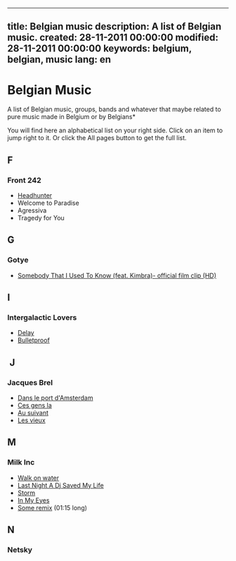 -----
title: Belgian music
description: A list of Belgian music.
created: 28-11-2011 00:00:00
modified: 28-11-2011 00:00:00
keywords: belgium, belgian, music
lang: en
-----

# Belgian Music

A list of Belgian music, groups, bands and whatever that
maybe related to pure music made in Belgium or by Belgians*

You will find here an alphabetical list on your right side. Click on an
item to jump right to it. Or click the All pages button to get the full
list.

## F

### Front 242

- [Headhunter](http://www.youtube.com/watch?v=lPpUFBVSyWs)
- Welcome to Paradise
- Agressiva
- Tragedy for You

## G

### Gotye

- [Somebody That I Used To Know (feat. Kimbra)- official film clip (HD)](http://www.youtube.com/watch?v=8UVNT4wvIGY)

## I

### Intergalactic Lovers

-   [Delay](http://www.youtube.com/watch?v=WqmXqGSAD_c&feature=related)
-   [Bulletproof](http://www.youtube.com/watch?v=-P7oxS7uJxQ&feature=related)


##  J

### Jacques Brel

- [Dans le port d'Amsterdam](http://www.youtube.com/watch?v=n2kkr0e_dTQ)
- [Ces gens la](http://www.youtube.com/watch?v=mAo3sKvPzJk&feature=related)
- [Au suivant](http://www.youtube.com/watch?v=b3zlM7d69rA)
- [Les vieux](http://www.youtube.com/watch?v=s8WQkuN7t9w)

## M

### Milk Inc

- [Walk on water](http://www.youtube.com/watch?v=bW6PowAIAxg)
- [Last Night A Dj Saved My Life](http://www.youtube.com/watch?v=Q1Zw9lk-kdI)
- [Storm](http://www.youtube.com/watch?v=TgRQKE3n-WU)
- [In My Eyes](http://www.youtube.com/watch?v=wHqTHDoTS8E)
- [Some remix](http://www.youtube.com/watch?v=_-9ym91yOy8) (01:15 long)

## N

### Netsky
